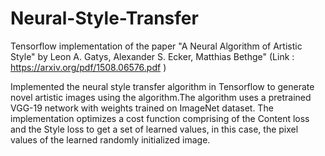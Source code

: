 # Neural-Style-Transfer
Tensorflow implementation of the paper "A Neural Algorithm of Artistic Style" by Leon A. Gatys, Alexander S. Ecker, Matthias Bethge" (Link : https://arxiv.org/pdf/1508.06576.pdf )

Implemented the neural style transfer algorithm in Tensorflow to generate novel artistic images using the algorithm.The algorithm uses a pretrained VGG-19 network with weights trained on ImageNet dataset. The implementation optimizes a cost function comprising of the Content loss and the Style loss to get a set of learned values, in this case, the pixel values of the learned randomly initialized image.


